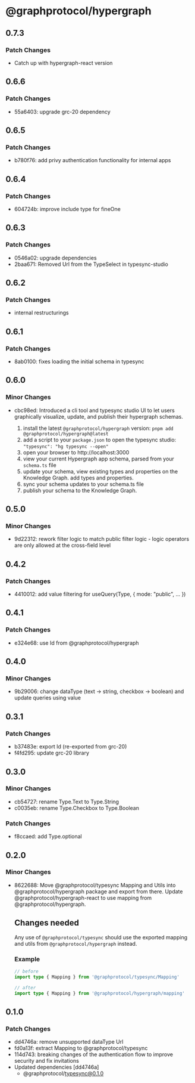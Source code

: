 # @graphprotocol/hypergraph

## 0.7.3
### Patch Changes

- Catch up with hypergraph-react version

## 0.6.6
### Patch Changes

- 55a6403: upgrade grc-20 dependency

## 0.6.5
### Patch Changes

- b780f76: add privy authentication functionality for internal apps

## 0.6.4
### Patch Changes

- 604724b: improve include type for fineOne

## 0.6.3
### Patch Changes

- 0546a02: upgrade dependencies
- 2baa671: Removed Url from the TypeSelect in typesync-studio

## 0.6.2
### Patch Changes

- internal restructurings

## 0.6.1
### Patch Changes

- 8ab0100: fixes loading the initial schema in typesync

## 0.6.0
### Minor Changes

- cbc98ed: Introduced a cli tool and typesync studio UI to let users graphically visualize, update, and publish their hypergraph schemas.
  
  1. install the latest `@graphprotocol/hypergraph` version: `pnpm add @graphprotocol/hypergraph@latest`
  2. add a script to your `package.json` to open the typesync studio: `"typesync": "hg typesync --open"`
  3. open your browser to http://localhost:3000
  4. view your current Hypergraph app schema, parsed from your `schema.ts` file
  5. update your schema, view existing types and properties on the Knowledge Graph. add types and properties.
  6. sync your schema updates to your schema.ts file
  7. publish your schema to the Knowledge Graph.

## 0.5.0
### Minor Changes

- 9d22312: rework filter logic to match public filter logic - logic operators are only allowed at the cross-field level

## 0.4.2
### Patch Changes

- 4410012: add value filtering for useQuery(Type, { mode: "public", … })

## 0.4.1
### Patch Changes

- e324e68: use Id from @graphprotocol/hypergraph

## 0.4.0
### Minor Changes

- 9b29006: change dataType (text -> string, checkbox -> boolean) and update queries using value

## 0.3.1
### Patch Changes

- b37483e: export Id (re-exported from grc-20)
- f4fd295: update grc-20 library

## 0.3.0
### Minor Changes

- cb54727: rename Type.Text to Type.String
- c0035eb: rename Type.Checkbox to Type.Boolean

### Patch Changes

- f8ccaed: add Type.optional

## 0.2.0
### Minor Changes

- 8622688: Move @graphprotocol/typesync Mapping and Utils into @graphprotocol/hypergraph package and export from there. Update @graphprotocol/hypergraph-react to use mapping from @graphprotocol/hypergraph.
  
  
  ## Changes needed
  
  Any use of `@graphprotocol/typesync` should use the exported mapping and utils from `@graphprotocol/hypergraph` instead.
  
  ### Example
  
  ```ts
  // before
  import type { Mapping } from '@graphprotocol/typesync/Mapping'
  
  // after
  import type { Mapping } from '@graphprotocol/hypergraph/mapping'
  ```

## 0.1.0
### Patch Changes

- dd4746a: remove unsupported dataType Url
- fd0a13f: extract Mapping to @graphprotocol/typesync
- 114d743: breaking changes of the authentication flow to improve security and fix invitations
- Updated dependencies [dd4746a]
  - @graphprotocol/typesync@0.1.0

